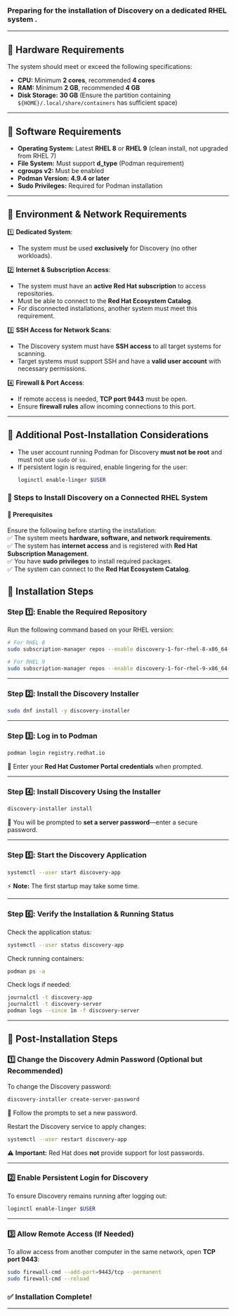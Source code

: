 ### Preparing for the installation of **Discovery** on a dedicated **RHEL system** .  

---

## **🔹 Hardware Requirements**  
The system should meet or exceed the following specifications:  
- **CPU:** Minimum **2 cores**, recommended **4 cores**  
- **RAM:** Minimum **2 GB**, recommended **4 GB**  
- **Disk Storage:** **30 GB** (Ensure the partition containing `${HOME}/.local/share/containers` has sufficient space)  

---

## **🔹 Software Requirements**  
- **Operating System:** Latest **RHEL 8** or **RHEL 9** (clean install, not upgraded from RHEL 7)  
- **File System:** Must support **d_type** (Podman requirement)  
- **cgroups v2:** Must be enabled  
- **Podman Version:** **4.9.4 or later**  
- **Sudo Privileges:** Required for Podman installation  

---

## **🔹 Environment & Network Requirements**  
1️⃣ **Dedicated System**:  
   - The system must be used **exclusively** for Discovery (no other workloads).  

2️⃣ **Internet & Subscription Access**:  
   - The system must have an **active Red Hat subscription** to access repositories.  
   - Must be able to connect to the **Red Hat Ecosystem Catalog**.  
   - For disconnected installations, another system must meet this requirement.  

3️⃣ **SSH Access for Network Scans**:  
   - The Discovery system must have **SSH access** to all target systems for scanning.  
   - Target systems must support SSH and have a **valid user account** with necessary permissions.  

4️⃣ **Firewall & Port Access**:  
   - If remote access is needed, **TCP port 9443** must be open.  
   - Ensure **firewall rules** allow incoming connections to this port.  

---

## **🔹 Additional Post-Installation Considerations**  
- The user account running Podman for Discovery **must not be root** and must not use `sudo` or `su`.  
- If persistent login is required, enable lingering for the user:  
  ```bash
  loginctl enable-linger $USER
  ```
### **📌 Steps to Install Discovery on a Connected RHEL System**  

#### **🔹 Prerequisites**  
Ensure the following before starting the installation:  
✅ The system meets **hardware, software, and network requirements**.  
✅ The system has **internet access** and is registered with **Red Hat Subscription Management**.  
✅ You have **sudo privileges** to install required packages.  
✅ The system can connect to the **Red Hat Ecosystem Catalog**.  


## **🚀 Installation Steps**  

### **Step 1️⃣: Enable the Required Repository**  
Run the following command based on your RHEL version:  
```bash
# For RHEL 8
sudo subscription-manager repos --enable discovery-1-for-rhel-8-x86_64-rpms

# For RHEL 9
sudo subscription-manager repos --enable discovery-1-for-rhel-9-x86_64-rpms
```

---

### **Step 2️⃣: Install the Discovery Installer**  
```bash
sudo dnf install -y discovery-installer
```

---

### **Step 3️⃣: Log in to Podman**  
```bash
podman login registry.redhat.io
```
🔹 Enter your **Red Hat Customer Portal credentials** when prompted.  

---

### **Step 4️⃣: Install Discovery Using the Installer**  
```bash
discovery-installer install
```
🔹 You will be prompted to **set a server password**—enter a secure password.  

---

### **Step 5️⃣: Start the Discovery Application**  
```bash
systemctl --user start discovery-app
```
⚡ **Note:** The first startup may take some time.  

---

### **Step 6️⃣: Verify the Installation & Running Status**  
Check the application status:  
```bash
systemctl --user status discovery-app
```
Check running containers:  
```bash
podman ps -a
```
Check logs if needed:  
```bash
journalctl -t discovery-app
journalctl -t discovery-server
podman logs --since 1m -f discovery-server
```

---

## **🔹 Post-Installation Steps**  

### **1️⃣ Change the Discovery Admin Password (Optional but Recommended)**  
To change the Discovery password:  
```bash
discovery-installer create-server-password
```
🔹 Follow the prompts to set a new password.  

Restart the Discovery service to apply changes:  
```bash
systemctl --user restart discovery-app
```
⚠ **Important:** Red Hat does **not** provide support for lost passwords.  

---

### **2️⃣ Enable Persistent Login for Discovery**  
To ensure Discovery remains running after logging out:  
```bash
loginctl enable-linger $USER
```

---

### **3️⃣ Allow Remote Access (If Needed)**  
To allow access from another computer in the same network, open **TCP port 9443**:  
```bash
sudo firewall-cmd --add-port=9443/tcp --permanent
sudo firewall-cmd --reload
```



### **✅ Installation Complete!**  

---

